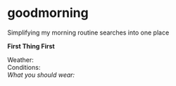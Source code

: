 # goodmorning
Simplifying my morning routine searches into one place

**First Thing First**

Weather: <br>
Conditions: <br>
_What you should wear:_ <br>
